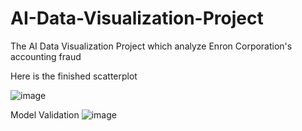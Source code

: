 # AI-Data-Visualization-Project
The AI Data Visualization Project which analyze Enron Corporation's accounting fraud

Here is the finished scatterplot

![image](https://github.com/JWFqaz/AI-Data-Visualization-Project/assets/43610468/2bbbed74-9523-4081-9e42-d32a44e185ae)



Model Validation
![image](https://github.com/JWFqaz/AI-Data-Visualization-Project/assets/43610468/c12fb00a-7846-44d2-a057-bbe6198ef96e)

